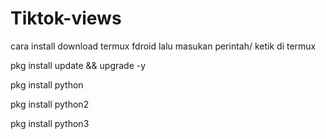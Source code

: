 # Tiktok-views
cara install download termux fdroid
lalu masukan perintah/ ketik di termux

pkg install update && upgrade -y

pkg install python

pkg install python2

pkg install python3
